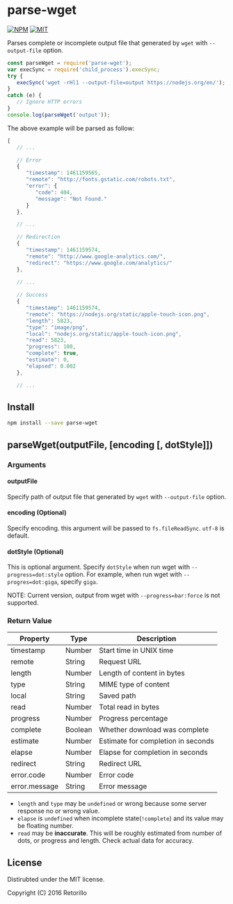 # parse-wget

[![NPM](https://img.shields.io/npm/v/parse-wget.svg)](https://www.npmjs.com/package/parse-wget)
[![MIT](https://img.shields.io/badge/license-MIT-blue.svg)](https://opensource.org/licenses/MIT)

Parses complete or incomplete output file that generated by `wget` with
`--output-file` option.

```javascript
const parseWget = require('parse-wget');
var execSync = require('child_process').execSync;
try {
   execSync('wget -rHl1 --output-file=output https://nodejs.org/en/');
}
catch (e) {
   // Ignore HTTP errors
}
console.log(parseWget('output'));
```

The above example will be parsed as follow:

```javascript
[
   // ...

   // Error
   {
      "timestamp": 1461159565,
      "remote": "http://fonts.gstatic.com/robots.txt",
      "error": {
         "code": 404,
         "message": "Not Found."
      }
   },

   // ...

   // Redirection
   {
      "timestamp": 1461159574,
      "remote": "http://www.google-analytics.com/",
      "redirect": "https://www.google.com/analytics/"
   },
   
   // ...

   // Success
   {
      "timestamp": 1461159574,
      "remote": "https://nodejs.org/static/apple-touch-icon.png",
      "length": 5823,
      "type": "image/png",
      "local": "nodejs.org/static/apple-touch-icon.png",
      "read": 5823,
      "progress": 100,
      "complete": true,
      "estimate": 0,
      "elapsed": 0.002
   },

   // ...

```

## Install

```bash
npm install --save parse-wget
```

## parseWget(outputFile, [encoding [, dotStyle]])

### Arguments

#### outputFile

Specify path of output file that generated by `wget` with `--output-file`
option.

#### encoding (Optional)

Specify encoding. this argument will be passed to `fs.fileReadSync`. `utf-8` is
default.

#### dotStyle (Optional)

This is optional argument.  Specify `dotStyle` when run wget with
`--progress=dot:style` option.  For example, when run wget with
`--progres=dot:giga`, specify `giga`.

NOTE: Current version, output from wget with `--progress=bar:force` is not
supported.

### Return Value

| Property      | Type    | Description                        |
|---------------|---------|------------------------------------|
| timestamp     | Number  | Start time in UNIX time            |
| remote        | String  | Request URL                        |
| length        | Number  | Length of content in bytes         |
| type          | String  | MIME type of content               |
| local         | String  | Saved path                         |
| read          | Number  | Total read in bytes                |
| progress      | Number  | Progress percentage                |
| complete      | Boolean | Whether download was complete      |
| estimate      | Number  | Estimate for completion in seconds |
| elapse        | Number  | Elapse for completion in seconds   |
| redirect      | String  | Redirect URL                       |
| error.code    | Number  | Error code                         |
| error.message | String  | Error message                      |

- `length` and `type` may be `undefined` or wrong because some server
  response no or wrong value.
- `elapse` is `undefined` when incomplete state(`!complete`) and its value may
  be floating number.
- `read` may be **inaccurate**. This will be roughly estimated from number of
  dots, or progress and length. Check actual data for accuracy.

## License

Distirubted under the MIT license.

Copyright (C) 2016 Retorillo
